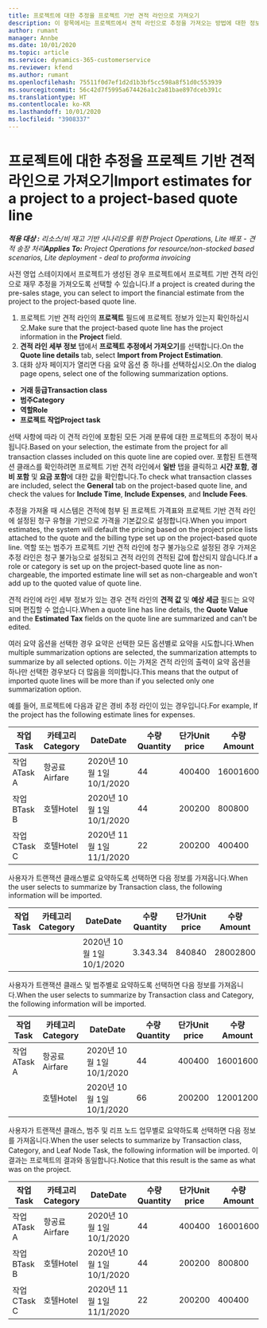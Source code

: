 ```yaml
---
title: 프로젝트에 대한 추정을 프로젝트 기반 견적 라인으로 가져오기
description: 이 항목에서는 프로젝트에서 견적 라인으로 추정을 가져오는 방법에 대한 정보를 제공합니다.
author: rumant
manager: Annbe
ms.date: 10/01/2020
ms.topic: article
ms.service: dynamics-365-customerservice
ms.reviewer: kfend
ms.author: rumant
ms.openlocfilehash: 75511f0d7ef1d2d1b3bf5cc598a8f51d0c553939
ms.sourcegitcommit: 56c42d7f5995a674426a1c2a81bae897dceb391c
ms.translationtype: HT
ms.contentlocale: ko-KR
ms.lasthandoff: 10/01/2020
ms.locfileid: "3908337"
---
```

# <a name="import-estimates-for-a-project-to-a-project-based-quote-line"></a><span data-ttu-id="be640-103">프로젝트에 대한 추정을 프로젝트 기반 견적 라인으로 가져오기</span><span class="sxs-lookup"><span data-stu-id="be640-103">Import estimates for a project to a project-based quote line</span></span>

<span data-ttu-id="be640-104">_**적용 대상 :** 리소스/비 재고 기반 시나리오를 위한 Project Operations, Lite 배포 - 견적 송장 처리_</span><span class="sxs-lookup"><span data-stu-id="be640-104">_**Applies To:** Project Operations for resource/non-stocked based scenarios, Lite deployment - deal to proforma invoicing_</span></span>


<span data-ttu-id="be640-105">사전 영업 스테이지에서 프로젝트가 생성된 경우 프로젝트에서 프로젝트 기반 견적 라인으로 재무 추정을 가져오도록 선택할 수 있습니다.</span><span class="sxs-lookup"><span data-stu-id="be640-105">If a project is created during the pre-sales stage, you can select to import the financial estimate from the project to the project-based quote line.</span></span>

1. <span data-ttu-id="be640-106">프로젝트 기반 견적 라인의 **프로젝트** 필드에 프로젝트 정보가 있는지 확인하십시오.</span><span class="sxs-lookup"><span data-stu-id="be640-106">Make sure that the project-based quote line has the project information in the **Project** field.</span></span>
2. <span data-ttu-id="be640-107">**견적 라인 세부 정보** 탭에서 **프로젝트 추정에서 가져오기**를 선택합니다.</span><span class="sxs-lookup"><span data-stu-id="be640-107">On the **Quote line details** tab, select **Import from Project Estimation**.</span></span>
3. <span data-ttu-id="be640-108">대화 상자 페이지가 열리면 다음 요약 옵션 중 하나를 선택하십시오.</span><span class="sxs-lookup"><span data-stu-id="be640-108">On the dialog page opens, select one of the following summarization options.</span></span>

  - <span data-ttu-id="be640-109">**거래 등급**</span><span class="sxs-lookup"><span data-stu-id="be640-109">**Transaction class**</span></span>
  - <span data-ttu-id="be640-110">**범주**</span><span class="sxs-lookup"><span data-stu-id="be640-110">**Category**</span></span>
  - <span data-ttu-id="be640-111">**역할**</span><span class="sxs-lookup"><span data-stu-id="be640-111">**Role**</span></span> 
  - <span data-ttu-id="be640-112">**프로젝트 작업**</span><span class="sxs-lookup"><span data-stu-id="be640-112">**Project task**</span></span>

<span data-ttu-id="be640-113">선택 사항에 따라 이 견적 라인에 포함된 모든 거래 분류에 대한 프로젝트의 추정이 복사됩니다.</span><span class="sxs-lookup"><span data-stu-id="be640-113">Based on your selection, the estimate from the project for all transaction classes included on this quote line are copied over.</span></span> <span data-ttu-id="be640-114">포함된 트랜잭션 클래스를 확인하려면 프로젝트 기반 견적 라인에서 **일반** 탭을 클릭하고 **시간 포함**, **경비 포함** 및 **요금 포함**에 대한 값을 확인합니다.</span><span class="sxs-lookup"><span data-stu-id="be640-114">To check what transaction classes are included, select the **General** tab on the project-based quote line, and check the values for **Include Time**, **Include Expenses**, and **Include Fees**.</span></span>

<span data-ttu-id="be640-115">추정을 가져올 때 시스템은 견적에 첨부 된 프로젝트 가격표와 프로젝트 기반 견적 라인에 설정된 청구 유형을 기반으로 가격을 기본값으로 설정합니다.</span><span class="sxs-lookup"><span data-stu-id="be640-115">When you import estimates, the system will default the pricing based on the project price lists attached to the quote and the billing type set up on the project-based quote line.</span></span> <span data-ttu-id="be640-116">역할 또는 범주가 프로젝트 기반 견적 라인에 청구 불가능으로 설정된 경우 가져온 추정 라인은 청구 불가능으로 설정되고 견적 라인의 견적된 값에 합산되지 않습니다.</span><span class="sxs-lookup"><span data-stu-id="be640-116">If a role or category is set up on the project-based quote line as non-chargeable, the imported estimate line will set as non-chargeable and won't add up to the quoted value of quote line.</span></span>

<span data-ttu-id="be640-117">견적 라인에 라인 세부 정보가 있는 경우 견적 라인의 **견적 값** 및 **예상 세금** 필드는 요약되며 편집할 수 없습니다.</span><span class="sxs-lookup"><span data-stu-id="be640-117">When a quote line has line details, the **Quote Value** and the **Estimated Tax** fields on the quote line are summarized and can't be edited.</span></span>

<span data-ttu-id="be640-118">여러 요약 옵션을 선택한 경우 요약은 선택한 모든 옵션별로 요약을 시도합니다.</span><span class="sxs-lookup"><span data-stu-id="be640-118">When multiple summarization options are selected, the summarization attempts to summarize by all selected options.</span></span> <span data-ttu-id="be640-119">이는 가져온 견적 라인의 출력이 요약 옵션을 하나만 선택한 경우보다 더 많음을 의미합니다.</span><span class="sxs-lookup"><span data-stu-id="be640-119">This means that the output of imported quote lines will be more than if you selected only one summarization option.</span></span>

<span data-ttu-id="be640-120">예를 들어, 프로젝트에 다음과 같은 경비 추정 라인이 있는 경우입니다.</span><span class="sxs-lookup"><span data-stu-id="be640-120">For example, If the project has the following estimate lines for expenses.</span></span>

| <span data-ttu-id="be640-121">작업</span><span class="sxs-lookup"><span data-stu-id="be640-121">Task</span></span> | <span data-ttu-id="be640-122">카테고리</span><span class="sxs-lookup"><span data-stu-id="be640-122">Category</span></span> | <span data-ttu-id="be640-123">Date</span><span class="sxs-lookup"><span data-stu-id="be640-123">Date</span></span> | <span data-ttu-id="be640-124">수량</span><span class="sxs-lookup"><span data-stu-id="be640-124">Quantity</span></span> | <span data-ttu-id="be640-125">단가</span><span class="sxs-lookup"><span data-stu-id="be640-125">Unit price</span></span> | <span data-ttu-id="be640-126">수량</span><span class="sxs-lookup"><span data-stu-id="be640-126">Amount</span></span> |
| --- | --- | --- | --- | --- | --- |
| <span data-ttu-id="be640-127">작업 A</span><span class="sxs-lookup"><span data-stu-id="be640-127">Task A</span></span> | <span data-ttu-id="be640-128">항공료</span><span class="sxs-lookup"><span data-stu-id="be640-128">Airfare</span></span> | <span data-ttu-id="be640-129">2020년 10월 1일</span><span class="sxs-lookup"><span data-stu-id="be640-129">10/1/2020</span></span> | <span data-ttu-id="be640-130">4</span><span class="sxs-lookup"><span data-stu-id="be640-130">4</span></span> | <span data-ttu-id="be640-131">400</span><span class="sxs-lookup"><span data-stu-id="be640-131">400</span></span> | <span data-ttu-id="be640-132">1600</span><span class="sxs-lookup"><span data-stu-id="be640-132">1600</span></span> |
| <span data-ttu-id="be640-133">작업 B</span><span class="sxs-lookup"><span data-stu-id="be640-133">Task B</span></span> | <span data-ttu-id="be640-134">호텔</span><span class="sxs-lookup"><span data-stu-id="be640-134">Hotel</span></span> | <span data-ttu-id="be640-135">2020년 10월 1일</span><span class="sxs-lookup"><span data-stu-id="be640-135">10/1/2020</span></span> | <span data-ttu-id="be640-136">4</span><span class="sxs-lookup"><span data-stu-id="be640-136">4</span></span> | <span data-ttu-id="be640-137">200</span><span class="sxs-lookup"><span data-stu-id="be640-137">200</span></span> | <span data-ttu-id="be640-138">800</span><span class="sxs-lookup"><span data-stu-id="be640-138">800</span></span> |
| <span data-ttu-id="be640-139">작업 C</span><span class="sxs-lookup"><span data-stu-id="be640-139">Task C</span></span> | <span data-ttu-id="be640-140">호텔</span><span class="sxs-lookup"><span data-stu-id="be640-140">Hotel</span></span> | <span data-ttu-id="be640-141">2020년 11월 1일</span><span class="sxs-lookup"><span data-stu-id="be640-141">11/1/2020</span></span> | <span data-ttu-id="be640-142">2</span><span class="sxs-lookup"><span data-stu-id="be640-142">2</span></span> | <span data-ttu-id="be640-143">200</span><span class="sxs-lookup"><span data-stu-id="be640-143">200</span></span> | <span data-ttu-id="be640-144">400</span><span class="sxs-lookup"><span data-stu-id="be640-144">400</span></span> |

<span data-ttu-id="be640-145">사용자가 트랜잭션 클래스별로 요약하도록 선택하면 다음 정보를 가져옵니다.</span><span class="sxs-lookup"><span data-stu-id="be640-145">When the user selects to summarize by Transaction class, the following information will be imported.</span></span>

| <span data-ttu-id="be640-146">작업</span><span class="sxs-lookup"><span data-stu-id="be640-146">Task</span></span> | <span data-ttu-id="be640-147">카테고리</span><span class="sxs-lookup"><span data-stu-id="be640-147">Category</span></span> | <span data-ttu-id="be640-148">Date</span><span class="sxs-lookup"><span data-stu-id="be640-148">Date</span></span> | <span data-ttu-id="be640-149">수량</span><span class="sxs-lookup"><span data-stu-id="be640-149">Quantity</span></span> | <span data-ttu-id="be640-150">단가</span><span class="sxs-lookup"><span data-stu-id="be640-150">Unit price</span></span> | <span data-ttu-id="be640-151">수량</span><span class="sxs-lookup"><span data-stu-id="be640-151">Amount</span></span> |
| --- | --- | --- | --- | --- | --- |
| | | <span data-ttu-id="be640-152">2020년 10월 1일</span><span class="sxs-lookup"><span data-stu-id="be640-152">10/1/2020</span></span> | <span data-ttu-id="be640-153">3.34</span><span class="sxs-lookup"><span data-stu-id="be640-153">3.34</span></span> | <span data-ttu-id="be640-154">840</span><span class="sxs-lookup"><span data-stu-id="be640-154">840</span></span> | <span data-ttu-id="be640-155">2800</span><span class="sxs-lookup"><span data-stu-id="be640-155">2800</span></span> |

<span data-ttu-id="be640-156">사용자가 트랜잭션 클래스 및 범주별로 요약하도록 선택하면 다음 정보를 가져옵니다.</span><span class="sxs-lookup"><span data-stu-id="be640-156">When the user selects to summarize by Transaction class and Category, the following information will be imported.</span></span>

| <span data-ttu-id="be640-157">작업</span><span class="sxs-lookup"><span data-stu-id="be640-157">Task</span></span> | <span data-ttu-id="be640-158">카테고리</span><span class="sxs-lookup"><span data-stu-id="be640-158">Category</span></span> | <span data-ttu-id="be640-159">Date</span><span class="sxs-lookup"><span data-stu-id="be640-159">Date</span></span> | <span data-ttu-id="be640-160">수량</span><span class="sxs-lookup"><span data-stu-id="be640-160">Quantity</span></span> | <span data-ttu-id="be640-161">단가</span><span class="sxs-lookup"><span data-stu-id="be640-161">Unit price</span></span> | <span data-ttu-id="be640-162">수량</span><span class="sxs-lookup"><span data-stu-id="be640-162">Amount</span></span> |
| --- | --- | --- | --- | --- | --- |
| <span data-ttu-id="be640-163">작업 A</span><span class="sxs-lookup"><span data-stu-id="be640-163">Task A</span></span> | <span data-ttu-id="be640-164">항공료</span><span class="sxs-lookup"><span data-stu-id="be640-164">Airfare</span></span> | <span data-ttu-id="be640-165">2020년 10월 1일</span><span class="sxs-lookup"><span data-stu-id="be640-165">10/1/2020</span></span> | <span data-ttu-id="be640-166">4</span><span class="sxs-lookup"><span data-stu-id="be640-166">4</span></span> | <span data-ttu-id="be640-167">400</span><span class="sxs-lookup"><span data-stu-id="be640-167">400</span></span> | <span data-ttu-id="be640-168">1600</span><span class="sxs-lookup"><span data-stu-id="be640-168">1600</span></span> |
| | <span data-ttu-id="be640-169">호텔</span><span class="sxs-lookup"><span data-stu-id="be640-169">Hotel</span></span> | <span data-ttu-id="be640-170">2020년 10월 1일</span><span class="sxs-lookup"><span data-stu-id="be640-170">10/1/2020</span></span> | <span data-ttu-id="be640-171">6</span><span class="sxs-lookup"><span data-stu-id="be640-171">6</span></span> | <span data-ttu-id="be640-172">200</span><span class="sxs-lookup"><span data-stu-id="be640-172">200</span></span> | <span data-ttu-id="be640-173">1200</span><span class="sxs-lookup"><span data-stu-id="be640-173">1200</span></span> |

<span data-ttu-id="be640-174">사용자가 트랜잭션 클래스, 범주 및 리프 노드 업무별로 요약하도록 선택하면 다음 정보를 가져옵니다.</span><span class="sxs-lookup"><span data-stu-id="be640-174">When the user selects to summarize by Transaction class, Category, and Leaf Node Task, the following information will be imported.</span></span> <span data-ttu-id="be640-175">이 결과는 프로젝트의 결과와 동일합니다.</span><span class="sxs-lookup"><span data-stu-id="be640-175">Notice that this result is the same as what was on the project.</span></span>

| <span data-ttu-id="be640-176">작업</span><span class="sxs-lookup"><span data-stu-id="be640-176">Task</span></span> | <span data-ttu-id="be640-177">카테고리</span><span class="sxs-lookup"><span data-stu-id="be640-177">Category</span></span> | <span data-ttu-id="be640-178">Date</span><span class="sxs-lookup"><span data-stu-id="be640-178">Date</span></span> | <span data-ttu-id="be640-179">수량</span><span class="sxs-lookup"><span data-stu-id="be640-179">Quantity</span></span> | <span data-ttu-id="be640-180">단가</span><span class="sxs-lookup"><span data-stu-id="be640-180">Unit price</span></span> | <span data-ttu-id="be640-181">수량</span><span class="sxs-lookup"><span data-stu-id="be640-181">Amount</span></span> |
| --- | --- | --- | --- | --- | --- |
| <span data-ttu-id="be640-182">작업 A</span><span class="sxs-lookup"><span data-stu-id="be640-182">Task A</span></span> | <span data-ttu-id="be640-183">항공료</span><span class="sxs-lookup"><span data-stu-id="be640-183">Airfare</span></span> | <span data-ttu-id="be640-184">2020년 10월 1일</span><span class="sxs-lookup"><span data-stu-id="be640-184">10/1/2020</span></span> | <span data-ttu-id="be640-185">4</span><span class="sxs-lookup"><span data-stu-id="be640-185">4</span></span> | <span data-ttu-id="be640-186">400</span><span class="sxs-lookup"><span data-stu-id="be640-186">400</span></span> | <span data-ttu-id="be640-187">1600</span><span class="sxs-lookup"><span data-stu-id="be640-187">1600</span></span> |
| <span data-ttu-id="be640-188">작업 B</span><span class="sxs-lookup"><span data-stu-id="be640-188">Task B</span></span> | <span data-ttu-id="be640-189">호텔</span><span class="sxs-lookup"><span data-stu-id="be640-189">Hotel</span></span> | <span data-ttu-id="be640-190">2020년 10월 1일</span><span class="sxs-lookup"><span data-stu-id="be640-190">10/1/2020</span></span> | <span data-ttu-id="be640-191">4</span><span class="sxs-lookup"><span data-stu-id="be640-191">4</span></span> | <span data-ttu-id="be640-192">200</span><span class="sxs-lookup"><span data-stu-id="be640-192">200</span></span> | <span data-ttu-id="be640-193">800</span><span class="sxs-lookup"><span data-stu-id="be640-193">800</span></span> |
| <span data-ttu-id="be640-194">작업 C</span><span class="sxs-lookup"><span data-stu-id="be640-194">Task C</span></span> | <span data-ttu-id="be640-195">호텔</span><span class="sxs-lookup"><span data-stu-id="be640-195">Hotel</span></span> | <span data-ttu-id="be640-196">2020년 11월 1일</span><span class="sxs-lookup"><span data-stu-id="be640-196">11/1/2020</span></span> | <span data-ttu-id="be640-197">2</span><span class="sxs-lookup"><span data-stu-id="be640-197">2</span></span> | <span data-ttu-id="be640-198">200</span><span class="sxs-lookup"><span data-stu-id="be640-198">200</span></span> | <span data-ttu-id="be640-199">400</span><span class="sxs-lookup"><span data-stu-id="be640-199">400</span></span> |